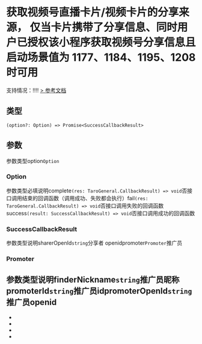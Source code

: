 # 获取视频号直播卡片/视频卡片的分享来源， 仅当卡片携带了分享信息、同时用户已授权该小程序获取视频号分享信息且启动场景值为 1177、1184、1195、1208 时可用
支持情况：!!!!
[> 参考文档
](https://developers.weixin.qq.com/miniprogram/dev/api/open-api/channels/wx.getChannelsShareKey.html)
## 类型[​](getChannelsShareKey.html#类型)
```tsx
(option?: Option) => Promise<SuccessCallbackResult>
```

## 参数[​](getChannelsShareKey.html#参数)
参数类型option`Option`
### Option[​](getChannelsShareKey.html#option)
参数类型必填说明complete`(res: TaroGeneral.CallbackResult) => void`否接口调用结束的回调函数（调用成功、失败都会执行）fail`(res: TaroGeneral.CallbackResult) => void`否接口调用失败的回调函数success`(result: SuccessCallbackResult) => void`否接口调用成功的回调函数
### SuccessCallbackResult[​](getChannelsShareKey.html#successcallbackresult)
参数类型说明sharerOpenId`string`分享者 openidpromoter`Promoter`推广员
### Promoter[​](getChannelsShareKey.html#promoter)
参数类型说明finderNickname`string`推广员昵称promoterId`string`推广员idpromoterOpenId`string`推广员openid
- 
- 

- 
- 
-

